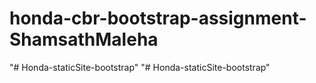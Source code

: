# honda-cbr-bootstrap-assignment-ShamsathMaleha
"# Honda-staticSite-bootstrap" 
"# Honda-staticSite-bootstrap" 
